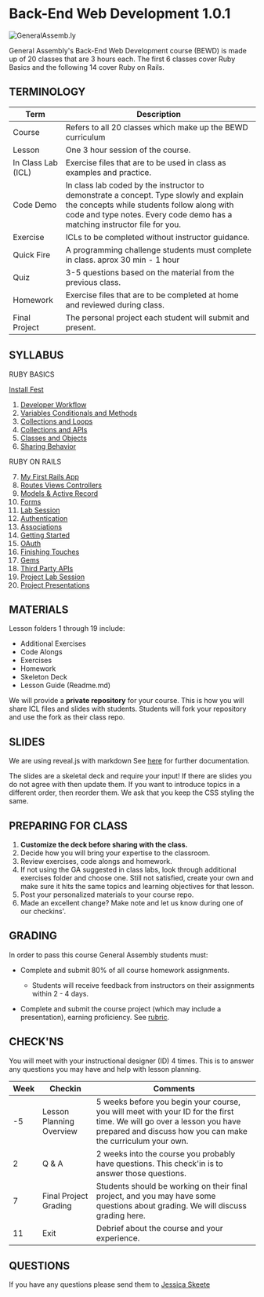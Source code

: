 Back-End Web Development 1.0.1
============================

![](https://github.com/generalassembly/ga-ruby-on-rails-for-devs/raw/master/images/ga.png "GeneralAssemb.ly")

General Assembly's Back-End Web Development course (BEWD) is made up of 20 classes that are 3 hours each. 
The first 6 classes cover Ruby Basics and the following 14 cover Ruby on Rails.


TERMINOLOGY
--------

|Term|Description|
|---|---|
|Course|Refers to all 20 classes which make up the BEWD curriculum|
|Lesson |One 3 hour session of the course. |
|In Class Lab (ICL)|Exercise files that are to be used in class as examples and practice.|
|Code Demo|In class lab coded by the instructor to demonstrate a concept. Type slowly and explain the concepts while students follow along with code and type notes. Every code demo has a matching instructor file for you.|
|Exercise |ICLs to be completed without instructor guidance.|
|Quick Fire| A programming challenge students must complete in class. aprox 30 min - 1 hour|
|Quiz|3-5 questions based on the material from the previous class.|
|Homework|Exercise files that are to be completed at home and reviewed during class.|
|Final Project|The personal project each student will submit and present.|



SYLLABUS
---------
RUBY BASICS

[Install Fest](00_Install_Fest)

1.	[Developer Workflow](01_01_Dev_Workflow/)
2.	[Variables Conditionals and Methods](02_Variables_Conditionals)
3.	[Collections and Loops](03_Collections_Loops)
4.	[Collections and APIs](04_Collections_APIs)
5.	[Classes and Objects](05_Classes_Objects)
6.	[Sharing Behavior](06_Sharing_Behavior)

RUBY ON RAILS

7.	[My First Rails App](07_First_Rails_App)
8.	[Routes Views Controllers](08_Routes_Cont_Views)
9.	[Models & Active Record ](09_Models_Active_Record)
10.	[Forms](10_Forms)
11.	[Lab Session](11_Lab_Session)
12.	[Authentication](12_Authentication)
13.	[Associations](13_Associations)
14.	[Getting Started](14_Starting)
15.	[OAuth](15_OAuth)
16.	[Finishing Touches](16_Finishing_Touches)
17. [Gems ](Gems)
18.	[Third Party APIs](18_Third_Party_API)
19.	[Project Lab Session](19_Project_Lab_Session)
20. [Project Presentations](20_Final_Project_Presentations)


MATERIALS
--------
Lesson folders 1 through 19 include: 

*	Additional Exercises
*	Code Alongs
*	Exercises
*	Homework
*	Skeleton Deck
*	Lesson Guide (Readme.md)

We will provide a __private repository__ for your course. This is how you will share ICL files and slides with students. 
Students will fork your repository and use the fork as their class repo.


SLIDES
-----

We are using reveal.js with markdown 
See [here](https://github.com/hakimel/reveal.js) for further documentation.

The slides are a skeletal deck and require your input! If there are slides you do not agree with then update them. If you want to introduce topics in a different order, then reorder them. We ask that you keep the CSS styling the same.

	
PREPARING FOR CLASS
--------

1.	__Customize the deck before sharing with the class.__
2.	Decide how you will bring your expertise to the classroom.
3.	Review exercises, code alongs and homework.
4.	If not using the GA suggested in class labs, look through additional exercises folder and choose one. Still not satisfied, create your own and make sure it hits the same topics and learning objectives for that lesson.
5.	Post your personalized materials to your course repo.
6.	Made an excellent change? Make note and let us know during one of our checkins'.	
	
GRADING
--------
In order to pass this course General Assembly students must:

*	Complete and submit 80% of all course homework assignments. 
	*	Students will receive feedback from instructors on their assignments within 2 - 4 days. 
	

*	Complete and submit the course project (which may include a presentation), earning 	proficiency. See [rubric](final_project_rubric.md). 
	

CHECK'NS
--------

You will meet with your instructional designer (ID) 4 times. This is to answer any questions you may have and help with lesson planning.

|Week|Checkin|Comments|
|---|---|---|
| -5 | Lesson Planning Overview| 5 weeks before you begin your course, you will meet with your ID for the first time. We will go over a lesson you have prepared and discuss how you can make the curriculum your own.|
| 2 | Q & A| 2 weeks into the course you probably have questions. This check'in is to answer those questions.|
| 7 | Final Project Grading | Students should be working on their final project, and you may have some questions about grading. We will discuss grading here.|
| 11 | Exit |Debrief about the course and your experience.|

QUESTIONS
---------
If you have any questions please send them to [Jessica Skeete](jessicat@generalassemb.ly)


